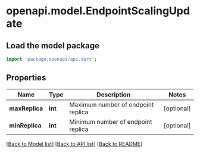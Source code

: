 # openapi.model.EndpointScalingUpdate

## Load the model package
```dart
import 'package:openapi/api.dart';
```

## Properties
Name | Type | Description | Notes
------------ | ------------- | ------------- | -------------
**maxReplica** | **int** | Maximum number of endpoint replica | [optional] 
**minReplica** | **int** | Minimum number of endpoint replica | [optional] 

[[Back to Model list]](../README.md#documentation-for-models) [[Back to API list]](../README.md#documentation-for-api-endpoints) [[Back to README]](../README.md)


